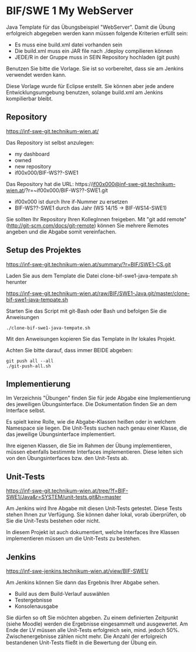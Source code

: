 ﻿BIF/SWE 1 My WebServer
======================

Java Template für das Übungsbeispiel "WebServer". Damit die Übung erfolgreich abgegeben werden kann müssen folgende Kriterien erfüllt sein:

* Es muss eine build.xml datei vorhanden sein
* Die build.xml muss ein JAR file nach ./deploy compilieren können
* JEDE/R in der Gruppe muss in SEIN Repository hochladen (git push)

Benutzen Sie bitte die Vorlage. Sie ist so vorbereitet, dass sie am Jenkins verwendet werden kann.

Diese Vorlage wurde für Eclipse erstellt. Sie können aber jede andere Entwicklungsumgebung benutzen, solange build.xml am Jenkins kompilierbar bleibt.

Repository
----------
https://inf-swe-git.technikum-wien.at/

Das Repository ist selbst anzulegen: 

* my dashboard 
* owned 
* new repository 
* if00x000/BIF-WS??-SWE1

Das Repository hat die URL: https://if00x000@inf-swe-git.technikum-wien.at/?r=~if00x000/BIF-WS??-SWE1.git

* if00x000 ist durch Ihre if-Nummer zu ersetzen
* BIF-WS??-SWE1 durch das Jahr (WS 14/15 -> BIF-WS14-SWE1)

Sie sollten Ihr Repository Ihren KollegInnen freigeben. Mit "git add remote" (http://git-scm.com/docs/git-remote) können Sie mehrere Remotes angeben und die Abgabe somit vereinfachen.

Setup des Projektes
-------------------
https://inf-swe-git.technikum-wien.at/summary/?r=BIF/SWE1-CS.git

Laden Sie aus dem Template die Datei clone-bif-swe1-java-tempate.sh herunter 

https://inf-swe-git.technikum-wien.at/raw/BIF/SWE1-Java.git/master/clone-bif-swe1-java-tempate.sh

Starten Sie das Script mit git-Bash oder Bash und befolgen Sie die Anweisungen

    ./clone-bif-swe1-java-tempate.sh

Mit den Anweisungen kopieren Sie das Template in Ihr lokales Projekt.

Achten Sie bitte darauf, dass immer BEIDE abgeben:

    git push all --all
	./git-push-all.sh


Implementierung
---------------
Im Verzeichnis "Übungen" finden Sie für jede Abgabe eine Implementierung des jeweiligen Übungsinterface. Die Dokumentation finden Sie an dem Interface selbst.

Es spielt keine Rolle, wie die Abgabe-Klassen heißen oder in welchem Namespace sie liegen. Die Unit-Tests suchen nach genau einer Klasse, die das jeweilige Übungsinterface implementiert.

Ihre eigenen Klassen, die Sie im Rahmen der Übung implementieren, müssen ebenfalls bestimmte Interfaces implementieren. Diese leiten sich von den Übungsinterfaces bzw. den Unit-Tests ab.

Unit-Tests
----------
https://inf-swe-git.technikum-wien.at/tree/?f=BIF-SWE1/Java&r=SYSTEM/unit-tests.git&h=master

Am Jenkins wird Ihre Abgabe mit diesen Unit-Tests getestet. Diese Tests stehen Ihnen zur Verfügung. Sie können daher lokal, vorab überprüfen, ob Sie die Unit-Tests bestehen oder nicht.

In diesem Projekt ist auch dokumentiert, welche Interfaces Ihre Klassen implementieren müssen um die Unit-Tests zu bestehen.

Jenkins
-------
https://inf-swe-jenkins.technikum-wien.at/view/BIF-SWE1/

Am Jenkins können Sie dann das Ergebnis Ihrer Abgabe sehen.

* Build aus dem Build-Verlauf auswählen
* Testergebnisse
* Konsolenausgabe

Sie dürfen so oft Sie möchten abgeben. Zu einem definierten Zeitpunkt (siehe Moodle) werden die Ergebnisse eingesammelt und ausgewertet. 
Am Ende der LV müssen alle Unit-Tests erfolgreich sein, mind. jedoch 50%. Zwischenergebnisse zählen nicht mehr. Die Anzahl der erfolgreich bestandenen Unit-Tests fließt in die Bewertung der Übung ein.